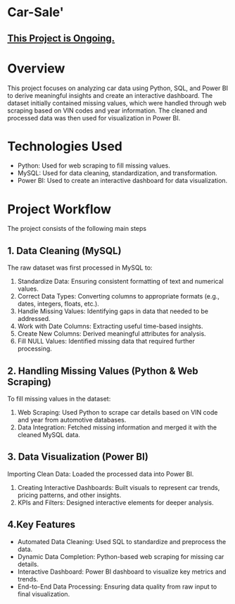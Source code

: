 # Car-Sale'

<u><h2>This Project is Ongoing.</h2></u>


# Overview

This project focuses on analyzing car data using Python, SQL, and Power BI to derive meaningful insights and create an interactive dashboard. The dataset initially contained missing values, which were handled through web scraping based on VIN codes and year information. The cleaned and processed data was then used for visualization in Power BI.

# Technologies Used

<ul>
<li>Python: Used for web scraping to fill missing values.</li>
<li>MySQL: Used for data cleaning, standardization, and transformation.</li>
<li>Power BI: Used to create an interactive dashboard for data visualization.</li>
</ul>

# Project Workflow

The project consists of the following main steps

## 1. Data Cleaning (MySQL)
The raw dataset was first processed in MySQL to:
<ol>
<li>Standardize Data: Ensuring consistent formatting of text and numerical values.</li>
<li>Correct Data Types: Converting columns to appropriate formats (e.g., dates, integers, floats, etc.).</li>
<li>Handle Missing Values: Identifying gaps in data that needed to be addressed.</li>
<li>Work with Date Columns: Extracting useful time-based insights.</li>
<li>Create New Columns: Derived meaningful attributes for analysis.</li>
<li>Fill NULL Values: Identified missing data that required further processing.</li>
</ol>

## 2. Handling Missing Values (Python & Web Scraping)

To fill missing values in the dataset:
<ol>
<li>Web Scraping: Used Python to scrape car details based on VIN code and year from automotive databases.</li>
<li>Data Integration: Fetched missing information and merged it with the cleaned MySQL data.</li>
</ol>

## 3. Data Visualization (Power BI)

Importing Clean Data: Loaded the processed data into Power BI.
<ol>
<li>Creating Interactive Dashboards: Built visuals to represent car trends, pricing patterns, and other insights.</li>
<li>KPIs and Filters: Designed interactive elements for deeper analysis.</li>
</ol>

## 4.Key Features
<ul>
<li>Automated Data Cleaning: Used SQL to standardize and preprocess the data.</li>
<li>Dynamic Data Completion: Python-based web scraping for missing car details.</li>
<li>Interactive Dashboard: Power BI dashboard to visualize key metrics and trends.</li>
<li>End-to-End Data Processing: Ensuring data quality from raw input to final visualization.</li>
</ul>




